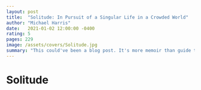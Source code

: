 ```yaml
---
layout: post
title:  "Solitude: In Pursuit of a Singular Life in a Crowded World"
author: "Michael Harris"
date:   2021-01-02 12:00:00 -0400
rating: 5
pages: 229
image: /assets/covers/Solitude.jpg
summary: "This could've been a blog post. It's more memoir than guide to escaping into solitude, or  an ode to those who've offered their approach to achieving it.  "
---
```


# Solitude